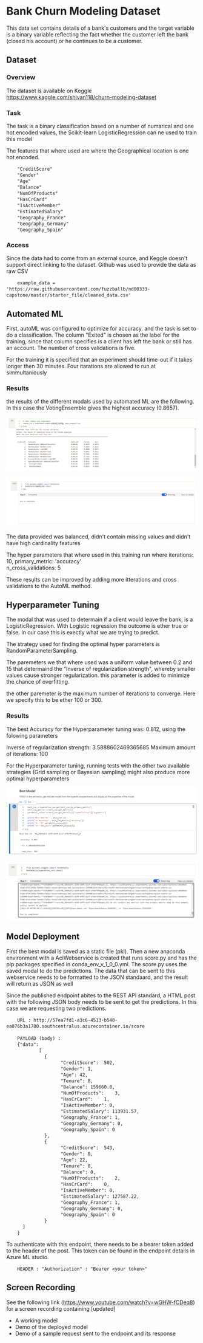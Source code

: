 # Bank Churn Modeling Dataset

This data set contains details of a bank's customers and the target variable is a binary variable reflecting the fact whether the customer left the bank (closed his account) or he continues to be a customer.

## Dataset

### Overview
The dataset is available on Keggle https://www.kaggle.com/shivan118/churn-modeling-dataset

### Task
The task is a binary classification based on a number of numarical and one hot encoded values, the Scikit-learn LogisticRegression can ne used to train this model 

The features that where used are where the Geographical location is one hot encoded.

        "CreditScore"
        "Gender"
        "Age"
        "Balance"
        "NumOfProducts"
        "HasCrCard"
        "IsActiveMember"
        "EstimatedSalary"
        "Geography_France"
        "Geography_Germany"
        "Geography_Spain"
        
### Access
Since the data had to come from an external source, and Keggle doesn't support direct linking to the dataset. Github was used to provide the data as raw CSV

        example_data = 'https://raw.githubusercontent.com/fuzzballb/nd00333-capstone/master/starter_file/cleaned_data.csv'

## Automated ML
First, autoML was configured to optimize for accuracy. and the task is set to do a classification. The column "Exited" is chosen as the label for the training, since that column specifies is a client has left the bank or still has an account. The number of cross validations is five.

For the training it is specified that an experiment should time-out if it takes longer then 30 minutes. Four itarations are allowed to run at simmultaniously


### Results
the results of the different modals used by automated ML are the following. In this case the VotingEnsemble gives the highest accuracy (0.8657). 

![best model](https://github.com/fuzzballb/nd00333-capstone/blob/master/Screenshots/AutoML/Best%20modal.PNG?raw=true "best model")

![widget](https://github.com/fuzzballb/nd00333-capstone/blob/master/Screenshots/AutoML/Widget.PNG?raw=true "widget")

The data provided was balanced, didn't contain missing values and didn't have high cardinality features 

The hyper parameters that where used in this training run where
iterations: 10,
primary_metric:  'accuracy'                     
n_cross_validations: 5

These results can be improved by adding more itterations and cross validations to the AutoML method. 

## Hyperparameter Tuning
The modal that was used to determain if a client would leave the bank, is a LogisticRegression. With Logistic regression the outcome is ether true or false. In our case this is exectly what we are trying to predict.

The strategy used for finding the optimal hyper parameters is RandomParameterSampling. 

The paremeters we that where used was a uniform value between 0.2 and 15 that determaind the "Inverse of regularization strength", whereby smaller values cause stronger regularization. this parameter is added to minimize the chance of overfitting. 

the other paremeter is the maximum number of iterations to converge. Here we specify this to be ether 100 or 300. 


### Results
The best Accuracy for the Hyperparameter tuning was: 0.812, using the folowing parameters

Inverse of regularization strength: 3.5888602469365685
Maximum amount of iterations: 100

For the Hyperparameter tuning, running tests with the other two available strategies (Grid sampling or Bayesian sampling) might also produce more optimal hyperparameters

![best model](https://github.com/fuzzballb/nd00333-capstone/blob/master/Screenshots/HyperParameters/Best%20model.PNG?raw=true "best model")

![widget](https://github.com/fuzzballb/nd00333-capstone/blob/master/Screenshots/HyperParameters/Rundetails.PNG?raw=true "widget")


## Model Deployment
First the best modal is saved as a static file (pkl). Then a new anaconda environment with a AciWebservice is created that runs score.py and has the pip packages specified in conda_env_v_1_0_0.yml. The score.py uses the saved modal to do the predictions. The data that can be sent to this webservice needs to be formatted to the JSON standaard, and the result will return as JSON as well

Since the published endpoint abites to the REST API standard, a HTML post with the following JSON body needs to be sent to get the predictions. In this case we are requesting two predictions.

        URL : http://57ea7fd1-a3c6-4513-b540-ea076b3a1780.southcentralus.azurecontainer.io/score

        PAYLOAD (body) : 
        {"data":
                [
                  {
                        "CreditScore": 	502,
                        "Gender": 1,	
                        "Age": 42,	
                        "Tenure": 8,	
                        "Balance": 159660.8,	
                        "NumOfProducts":	3,
                        "HasCrCard":	1,
                        "IsActiveMember": 0,	
                        "EstimatedSalary": 113931.57,	
                        "Geography_France": 1,	
                        "Geography_Germany": 0,	
                        "Geography_Spain": 0
                  },
                  {
                        "CreditScore": 	543,
                        "Gender": 0,	
                        "Age": 22,	
                        "Tenure": 8,	
                        "Balance": 0,	
                        "NumOfProducts":	2,
                        "HasCrCard":	0,
                        "IsActiveMember": 0,	
                        "EstimatedSalary": 127587.22,	
                        "Geography_France": 1,	
                        "Geography_Germany": 0,	
                        "Geography_Spain": 0
                  }
          ]
        }

To authenticate with this endpoint, there needs to be a bearer token added to the header of the post. This token can be found in the endpoint details in Azure ML studio.

        HEADER : "Authorization" : "Bearer <your token>"

## Screen Recording
See the following link (https://www.youtube.com/watch?v=wGHW-fCDeq8) for a screen recording containing [updated]

- A working model
- Demo of the deployed  model
- Demo of a sample request sent to the endpoint and its response

